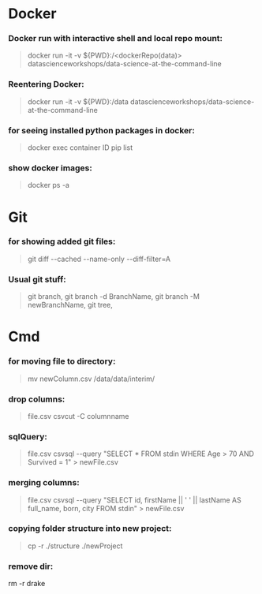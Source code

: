 # Docker

### Docker run with interactive shell and local repo mount:
> docker run -it -v ${PWD}:/<dockerRepo(data)> datascienceworkshops/data-science-at-the-command-line <p>
  
### Reentering Docker:
> docker run -it -v ${PWD}:/data datascienceworkshops/data-science-at-the-command-line <p>
  
### for seeing installed python packages in docker:
> docker exec container ID pip list

### show docker images:
> docker ps -a
  
 
# Git

### for showing added git files: 
> git diff --cached --name-only --diff-filter=A <p>

### Usual git stuff:
> git branch, git branch -d BranchName, git branch -M newBranchName, git tree, 
  
  
# Cmd

### for moving file to directory: 
> mv newColumn.csv /data/data/interim/

### drop columns:
> file.csv csvcut -C columnname

### sqlQuery:
> file.csv csvsql --query "SELECT * FROM stdin WHERE Age > 70 AND Survived = 1" > newFile.csv

### merging columns:
> file.csv csvsql --query "SELECT id, firstName || ' ' || lastName AS full_name, born, city FROM stdin" > newFile.csv

### copying folder structure into new project:
> cp -r ./structure ./newProject

### remove dir:
rm -r drake

